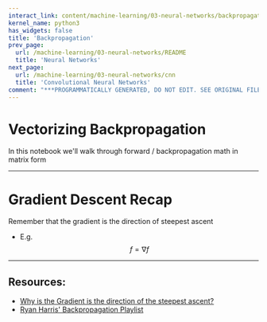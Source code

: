 ```yaml
---
interact_link: content/machine-learning/03-neural-networks/backpropagation.ipynb
kernel_name: python3
has_widgets: false
title: 'Backpropagation'
prev_page:
  url: /machine-learning/03-neural-networks/README
  title: 'Neural Networks'
next_page:
  url: /machine-learning/03-neural-networks/cnn
  title: 'Convolutional Neural Networks'
comment: "***PROGRAMMATICALLY GENERATED, DO NOT EDIT. SEE ORIGINAL FILES IN /content***"
---
```



# Vectorizing Backpropagation

In this notebook we'll walk through forward / backpropagation math in matrix form



---
# Gradient Descent Recap

Remember that the gradient is the direction of steepest ascent
- E.g. 
$$
{f} = 
\nabla{f}
$$  



---
## Resources:
- [Why is the Gradient is the direction of the steepest ascent?](https://www.khanacademy.org/math/multivariable-calculus/multivariable-derivatives/gradient-and-directional-derivatives/v/why-the-gradient-is-the-direction-of-steepest-ascent)
- [Ryan Harris' Backpropagation Playlist](https://www.youtube.com/playlist?list=PLRyu4ecIE9ti5wsokn1j_ZJU7a7N5hREf)

